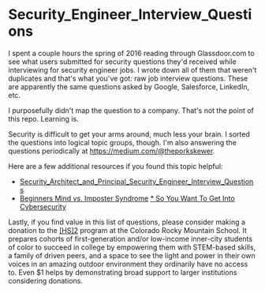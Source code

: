 # Security_Engineer_Interview_Questions

I spent a couple hours the spring of 2016 reading through Glassdoor.com to see what users submitted for security questions they'd received while interviewing for security engineer jobs. I wrote down all of them that weren't duplicates and that's what you've got: raw job interview questions. These are apparently the same questions asked by Google, Salesforce, LinkedIn, etc.

I purposefully didn't map the question to a company. That's not the point of this repo. Learning is.

Security is difficult to get your arms around, much less your brain. I sorted the questions into logical topic groups, though. I'm also answering the questions periodically at https://medium.com/@theporkskewer.

Here are a few additional resources if you found this topic helpful: 
* [Security_Architect_and_Principal_Security_Engineer_Interview_Questions](https://github.com/tadwhitaker/Security_Engineer_Interview_Questions)
* [Beginners Mind vs. Imposter Syndrome](https://theporkskewer.medium.com/beginners-mind-vs-imposter-syndrome-996c6a2d2ffa)
[* So You Want To Get Into Cybersecurity](https://medium.com/@theporkskewer/so-you-want-to-get-into-cyber-security-ca6864e71c34)

Lastly, if you find value in this list of questions, please consider making a donation to the [[HS]2](https://hs2.crms.org/our-impact/) program at the Colorado Rocky Mountain School. It prepares cohorts of first-generation and/or low-income inner-city students of color to succeed in college by empowering them with STEM-based skills, a family of driven peers, and a space to see the light and power in their own voices in an amazing outdoor environment they ordinarily have no access to. Even $1 helps by demonstrating broad support to larger institutions considering donations.
